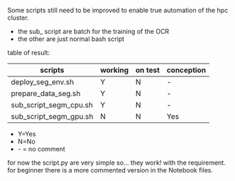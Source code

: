 Some scripts still need to be improved to enable true automation of the hpc cluster. 
* the sub_ script are batch for the training of the OCR
* the other are just normal bash script 


table of result: 

| scripts                      | working | on test | conception |
|------------------------------|---------|---------|------------|
| deploy_seg_env.sh            |Y        | N       |-           |
| prepare_data_seg.sh          |Y        | N       |-           |
| sub_script_segm_cpu.sh       |Y        | N       |-           |
| sub_script_segm_gpu.sh       |N        | N       |Yes         |

* Y=Yes
* N=No
* \- = no comment

for now the script.py are very simple so... they work! with the requirement.
for beginner there is a more commented version in the Notebook files.
